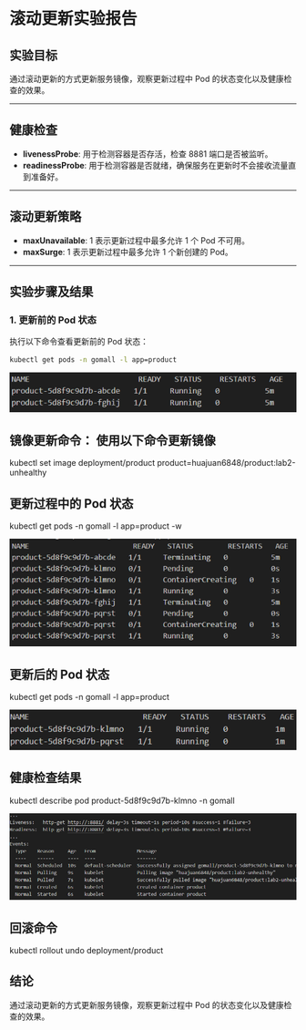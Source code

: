# 滚动更新实验报告

## 实验目标

通过滚动更新的方式更新服务镜像，观察更新过程中 Pod 的状态变化以及健康检查的效果。

---

## 健康检查

- **livenessProbe**: 用于检测容器是否存活，检查 8881 端口是否被监听。
- **readinessProbe**: 用于检测容器是否就绪，确保服务在更新时不会接收流量直到准备好。

---

## 滚动更新策略

- **maxUnavailable**: 1 表示更新过程中最多允许 1 个 Pod 不可用。
- **maxSurge**: 1 表示更新过程中最多允许 1 个新创建的 Pod。

---

## 实验步骤及结果

### 1. 更新前的 Pod 状态

执行以下命令查看更新前的 Pod 状态：

```bash
kubectl get pods -n gomall -l app=product
```

![alt text](./report_images/before_update.png)

## 镜像更新命令： 使用以下命令更新镜像

kubectl set image deployment/product product=huajuan6848/product:lab2-unhealthy

## 更新过程中的 Pod 状态

kubectl get pods -n gomall -l app=product -w

![alt text](./report_images/during_update.png)

## 更新后的 Pod 状态

kubectl get pods -n gomall -l app=product

![alt text](./report_images/after_update.png)

## 健康检查结果

kubectl describe pod product-5d8f9c9d7b-klmno -n gomall

![alt text](./report_images/health_check.png)

## 回滚命令

kubectl rollout undo deployment/product

## 结论

通过滚动更新的方式更新服务镜像，观察更新过程中 Pod 的状态变化以及健康检查的效果。
